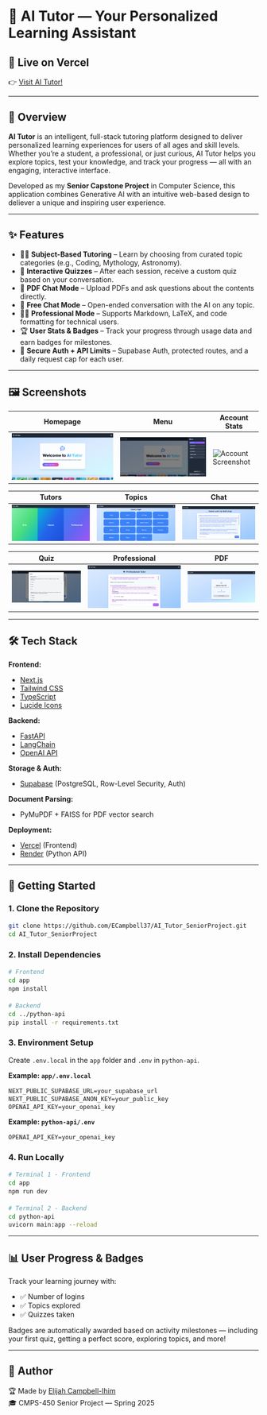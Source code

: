 # 🧠 AI Tutor — Your Personalized Learning Assistant


## 🎉 Live on Vercel  
👉 [Visit AI Tutor!](https://ai-tutor-senior-project.vercel.app/)

---

## 📘 Overview

**AI Tutor** is an intelligent, full-stack tutoring platform designed to deliver personalized learning experiences for users of all ages and skill levels. Whether you’re a student, a professional, or just curious, AI Tutor helps you explore topics, test your knowledge, and track your progress — all with an engaging, interactive interface.

Developed as my **Senior Capstone Project** in Computer Science, this application combines Generative AI with an intuitive web-based design to deliever a unique and inspiring user experience.

---

## ✨ Features

- 🧑‍🏫 **Subject-Based Tutoring** – Learn by choosing from curated topic categories (e.g., Coding, Mythology, Astronomy).
- 📝 **Interactive Quizzes** – After each session, receive a custom quiz based on your conversation.
- 📄 **PDF Chat Mode** – Upload PDFs and ask questions about the contents directly.
- 💬 **Free Chat Mode** – Open-ended conversation with the AI on any topic.
- 👩‍💻 **Professional Mode** – Supports Markdown, LaTeX, and code formatting for technical users.
- 🏆 **User Stats & Badges** – Track your progress through usage data and earn badges for milestones.
- 🔐 **Secure Auth + API Limits** – Supabase Auth, protected routes, and a daily request cap for each user.

---

## 🖼️ Screenshots

| Homepage | Menu | Account Stats |
|----------|-----------|----------------|
| ![Home Screenshot](./assets/home.png) | ![Chat Screenshot](./assets/nav.png) | ![Account Screenshot](./assets/account.png) |

| Tutors | Topics | Chat |
|----------|-----------|----------------|
| ![Home Screenshot](./assets/tutors.png) | ![Chat Screenshot](./assets/topics.png) | ![Account Screenshot](./assets/chat.png) |


| Quiz | Professional | PDF |
|----------|-----------|----------------|
| ![Home Screenshot](./assets/quiz.png) | ![Chat Screenshot](./assets/pro.png) | ![Account Screenshot](./assets/pdfUpload.png) |


---

## 🛠 Tech Stack

**Frontend:**
- [Next.js](https://nextjs.org/)
- [Tailwind CSS](https://tailwindcss.com/)
- [TypeScript](https://www.typescriptlang.org/)
- [Lucide Icons](https://lucide.dev/)

**Backend:**
- [FastAPI](https://fastapi.tiangolo.com/)
- [LangChain](https://www.langchain.com/)
- [OpenAI API](https://platform.openai.com/)

**Storage & Auth:**
- [Supabase](https://supabase.com/) (PostgreSQL, Row-Level Security, Auth)

**Document Parsing:**
- PyMuPDF + FAISS for PDF vector search

**Deployment:**
- [Vercel](https://vercel.com/) (Frontend)
- [Render](https://render.com/) (Python API)

---

## 🧪 Getting Started

### 1. Clone the Repository

```bash
git clone https://github.com/ECampbell37/AI_Tutor_SeniorProject.git
cd AI_Tutor_SeniorProject
```

### 2. Install Dependencies

```bash
# Frontend
cd app
npm install

# Backend
cd ../python-api
pip install -r requirements.txt
```

### 3. Environment Setup

Create `.env.local` in the `app` folder and `.env` in `python-api`.

**Example: `app/.env.local`**
```
NEXT_PUBLIC_SUPABASE_URL=your_supabase_url
NEXT_PUBLIC_SUPABASE_ANON_KEY=your_public_key
OPENAI_API_KEY=your_openai_key
```

**Example: `python-api/.env`**
```
OPENAI_API_KEY=your_openai_key
```

### 4. Run Locally

```bash
# Terminal 1 - Frontend
cd app
npm run dev

# Terminal 2 - Backend
cd python-api
uvicorn main:app --reload
```

---

## 📊 User Progress & Badges

Track your learning journey with:

- ✅ Number of logins  
- ✅ Topics explored  
- ✅ Quizzes taken

Badges are automatically awarded based on activity milestones — including your first quiz, getting a perfect score, exploring topics, and more!

---

## 🤝 Author

🏆 Made by [Elijah Campbell-Ihim](https://github.com/ECampbell37)  
🎓 CMPS-450 Senior Project — Spring 2025
